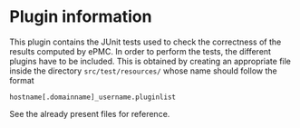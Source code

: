 # Plugin information

This plugin contains the JUnit tests used to check the correctness of the results computed by ePMC.
In order to perform the tests, the different plugins have to be included. 
This is obtained by creating an appropriate file inside the directory `src/test/resources/` whose name should follow the format
```
hostname[.domainname]_username.pluginlist
```

See the already present files for reference.
